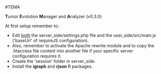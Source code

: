 #TEMA

**T**umor **E**volution **M**anager and **A**nalyzer (v0.3.0)

At first setup remember to:

* Edit <u>both</u> the server_side/settings.php file and the user_side/src/main.js ('baseUrl' of requireJS configuration).
* Also, remember to activate the Apache rewrite module and to copy the .htaccess file content into another file if your specific server configuration requires it.
* Create the 'session' folder in server_side.
* Install the **igraph** and **rjson** R packages.